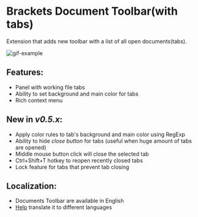 # Brackets Document Toolbar(with tabs)

Extension that adds new toolbar with a list of all open documents(tabs).

![gif-example](https://raw.githubusercontent.com/dnbard/brackets-documents-toolbar/master/shots/capture1.gif)

## Features:

* Panel with working file tabs
* Ability to set background and main color for tabs
* Rich context menu

## New in *v0.5.x*:

* Apply color rules to tab's background and main color using RegExp
* Ability to hide *close button* for tabs (useful when huge amount of tabs are opened)
* Middle mouse button click will close the selected tab
* Ctrl+Shift+T hotkey to reopen recently closed tabs
* Lock feature for tabs that prevent tab closing

## Localization:
* Documents Toolbar are available in English
* [Help](https://crowdin.com/project/documents-toolbar/invite) translate it to different languages